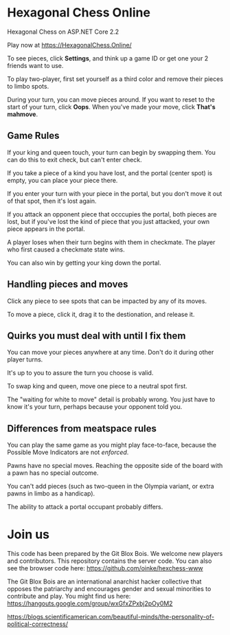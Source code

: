 # Hexagonal Chess Online

Hexagonal Chess on ASP.NET Core 2.2

Play now at https://HexagonalChess.Online/

To see pieces, click **Settings**, and think up a game ID or get one your 2 friends want to use. 

To play two-player, first set yourself as a third color and remove their pieces to limbo spots.

During your turn, you can move pieces around. If you want to reset to the start of your turn,
click **Oops**. When you've made your move, click **That's mahmove**.

## Game Rules

If your king and queen touch, your turn can begin by swapping them. You can do this to exit check, but can't enter check.

If you take a piece of a kind you have lost, and the portal (center spot) is empty, you can place your piece there.

If you enter your turn with your piece in the portal, but you don't move it out of that spot, then it's lost again.

If you attack an opponent piece that occcupies the portal, both pieces are lost, but if you've lost the kind of piece that you just attacked, your own piece appears in the portal.

A player loses when their turn begins with them in checkmate. The player who first caused a checkmate state wins. 

You can also win by getting your king down the portal.

## Handling pieces and moves

Click any piece to see spots that can be impacted by any of its moves.

To move a piece, click it, drag it to the destionation, and release it.

## Quirks you must deal with until I fix them

You can move your pieces anywhere at any time. Don't do it during other player turns.

It's up to you to assure the turn you choose is valid.

To swap king and queen, move one piece to a neutral spot first.

The "waiting for white to move" detail is probably wrong. You just have to know it's your turn, perhaps because your opponent told you.

## Differences from meatspace rules

You can play the same game as you might play face-to-face, because the Possible Move Indicators are not _enforced_.

Pawns have no special moves. Reaching the opposite side of the board with a pawn has no special outcome.

You can't add pieces (such as two-queen in the Olympia variant, or extra pawns in limbo as a handicap).

The ability to attack a portal occupant probably differs.

# Join us

This code has been prepared by the Git Blox Bois. We welcome new players and contributors. 
This repository contains the server code. You can also see the browser code here:
https://github.com/oinke/hexchess-www

The Git Blox Bois are an international anarchist hacker collective that opposes the patriarchy
and encourages gender and sexual minorities to contribute and play. You might find us here:
https://hangouts.google.com/group/wxGfxZPxbj2pOy0M2

https://blogs.scientificamerican.com/beautiful-minds/the-personality-of-political-correctness/
